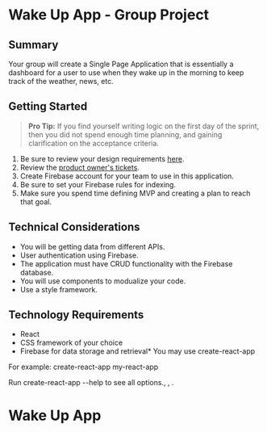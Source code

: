 # Wake Up App - Group Project

## Summary

Your group will create a Single Page Application that is essentially a dashboard for a user to use when they wake up in the morning to keep track of the weather, news, etc.


## Getting Started

> **Pro Tip:** If you find yourself writing logic on the first day of the sprint, then you did not spend enough time planning, and gaining clarification on the acceptance criteria.

1. Be sure to review your design requirements [here](https://sites.google.com/susanculkin.com/fewdd-b/design-subjects/week-10). 
1. Review the [product owner's tickets](https://github.com/nashville-software-school/group-project-uix-cock-a-doodle-doo/issues).
1. Create Firebase account for your team to use in this application.
1. Be sure to set your Firebase rules for indexing.
1. Make sure you spend time defining MVP and creating a plan to reach that goal.

## Technical Considerations
* You will be getting data from different APIs.
* User authentication using Firebase.
* The application must have CRUD functionality with the Firebase database.
* You will use components to modualize your code.
* Use a style framework.

## Technology Requirements
* React 
* CSS framework of your choice
* Firebase for data storage and retrieval* You may use   create-react-app <project-directory>

For example:
  create-react-app my-react-app

Run create-react-app --help to see all options., , .
# Wake Up App
